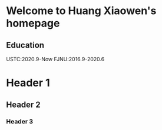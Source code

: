 # Welcome to Huang Xiaowen's homepage

## Education

USTC:2020.9-Now
FJNU:2016.9-2020.6

# Header 1
## Header 2
### Header 3



